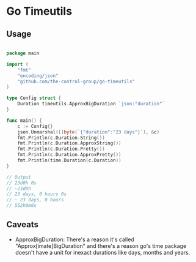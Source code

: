 Go Timeutils
===

Usage
---

```go

package main

import (
	"fmt"
	"encoding/json"
	"github.com/the-control-group/go-timeutils"
)

type Config struct {
	Duration timeutils.ApproxBigDuration `json:"duration"`
}

func main() {
	c := Config{}
	json.Unmarshal([]byte(`{"duration":"23 days"}`), &c)
    fmt.Println(c.Duration.String())
    fmt.Println(c.Duration.ApproxString())
    fmt.Println(c.Duration.Pretty())
    fmt.Println(c.Duration.ApproxPretty())
    fmt.Println(time.Duration(c.Duration))
}

// Output
// 23d0h 0s
// ~23d0h
// 23 days, 0 hours 0s
// ~ 23 days, 0 hours
// 552h0m0s

```

Caveats
---

 - ApproxBigDuration: There's a reason it's called "Approx[imate]BigDuration" and there's a reason go's time package doesn't have a unit for inexact durations like days, months and years.